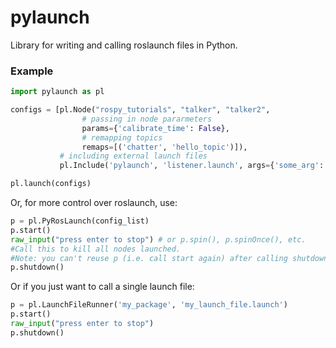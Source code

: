 # pylaunch
Library for writing and calling roslaunch files in Python.

### Example
```python
import pylaunch as pl

configs = [pl.Node("rospy_tutorials", "talker", "talker2",
                # passing in node pararmeters
                params={'calibrate_time': False},
                # remapping topics
                remaps=[('chatter', 'hello_topic')]),
           # including external launch files
           pl.Include('pylaunch', 'listener.launch', args={'some_arg': '21'})]

pl.launch(configs)
```
Or, for more control over roslaunch, use:

```python
p = pl.PyRosLaunch(config_list)
p.start()
raw_input("press enter to stop") # or p.spin(), p.spinOnce(), etc.
#Call this to kill all nodes launched.
#Note: you can't reuse p (i.e. call start again) after calling shutdown.
p.shutdown()  
```

Or if you just want to call a single launch file:

```python
p = pl.LaunchFileRunner('my_package', 'my_launch_file.launch')
p.start()
raw_input("press enter to stop")
p.shutdown()
```
